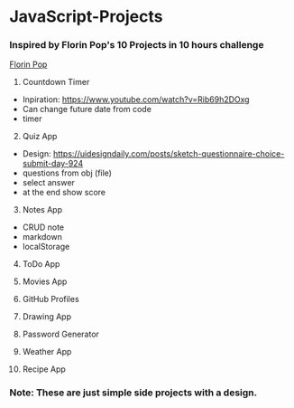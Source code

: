 # JavaScript-Projects
### Inspired by Florin Pop's 10 Projects in 10 hours challenge
[Florin Pop](https://www.youtube.com/watch?v=dtKciwk_si4)

1. Countdown Timer
 - Inpiration: https://www.youtube.com/watch?v=Rib69h2DOxg
 - Can change future date from code
 - timer

2. Quiz App
 - Design: https://uidesigndaily.com/posts/sketch-questionnaire-choice-submit-day-924
 - questions from obj (file)
 - select answer
 - at the end show score

3. Notes App

 - CRUD note
 - markdown
 - localStorage

4. ToDo App

5. Movies App

6. GitHub Profiles

7. Drawing App

8. Password Generator

9. Weather App

10. Recipe App

### Note: These are just simple side projects with a design.